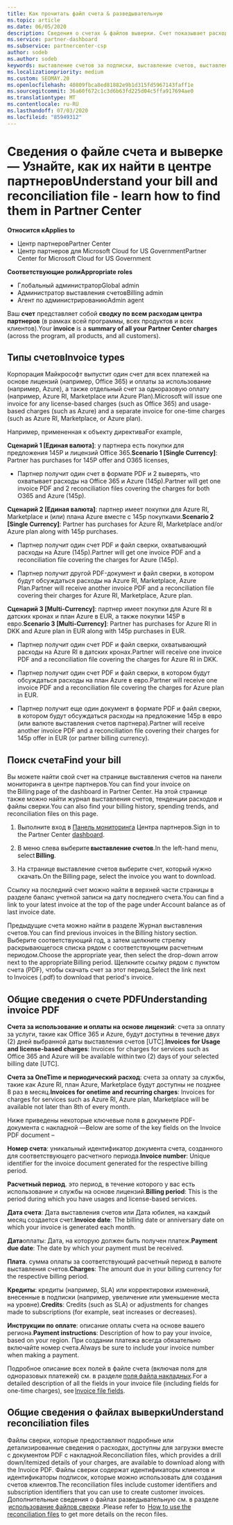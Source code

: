 ```yaml
---
title: Как прочитать файл счета & разведывательную
ms.topic: article
ms.date: 06/05/2020
description: Сведения о счетах & файлов выверки. Счет показывает расходы центра партнеров по программе, продуктам и клиентам за этот ежемесячный период.
ms.service: partner-dashboard
ms.subservice: partnercenter-csp
author: sodeb
ms.author: sodeb
keywords: выставление счетов за подписки, выставление счетов, выставления счетов в центре партнеров, просмотр счета, счет, счет центра партнеров, счет CSP, где мой счет?
ms.localizationpriority: medium
ms.custom: SEOMAY.20
ms.openlocfilehash: 40809fbca8ed81882e9b1d315fd5967143faff1e
ms.sourcegitcommit: 36a60f672c1c3d6b63fd225d04c5ffa917694ae0
ms.translationtype: MT
ms.contentlocale: ru-RU
ms.lasthandoff: 07/03/2020
ms.locfileid: "85949312"
---
```

# <a name="understand-your-bill-and-reconciliation-file---learn-how-to-find-them-in-partner-center"></a><span data-ttu-id="4a1da-105">Сведения о файле счета и выверке — Узнайте, как их найти в центре партнеров</span><span class="sxs-lookup"><span data-stu-id="4a1da-105">Understand your bill and reconciliation file - learn how to find them in Partner Center</span></span>

<span data-ttu-id="4a1da-106">**Относится к**</span><span class="sxs-lookup"><span data-stu-id="4a1da-106">**Applies to**</span></span>

- <span data-ttu-id="4a1da-107">Центр партнеров</span><span class="sxs-lookup"><span data-stu-id="4a1da-107">Partner Center</span></span>
- <span data-ttu-id="4a1da-108">Центр партнеров для Microsoft Cloud for US Government</span><span class="sxs-lookup"><span data-stu-id="4a1da-108">Partner Center for Microsoft Cloud for US Government</span></span>

<span data-ttu-id="4a1da-109">**Соответствующие роли**</span><span class="sxs-lookup"><span data-stu-id="4a1da-109">**Appropriate roles**</span></span>

- <span data-ttu-id="4a1da-110">Глобальный администратор</span><span class="sxs-lookup"><span data-stu-id="4a1da-110">Global admin</span></span>
- <span data-ttu-id="4a1da-111">Администратор выставления счетов</span><span class="sxs-lookup"><span data-stu-id="4a1da-111">Billing admin</span></span>
- <span data-ttu-id="4a1da-112">Агент по администрированию</span><span class="sxs-lookup"><span data-stu-id="4a1da-112">Admin agent</span></span>


<span data-ttu-id="4a1da-113">Ваш **счет** представляет собой **сводку по всем расходам центра партнеров** (в рамках всей программы, всех продуктов и всех клиентов).</span><span class="sxs-lookup"><span data-stu-id="4a1da-113">Your **invoice** is a **summary of all your Partner Center charges** (across the program, all products, and all customers).</span></span> 

## <a name="invoice-types"></a><span data-ttu-id="4a1da-114">Типы счетов</span><span class="sxs-lookup"><span data-stu-id="4a1da-114">Invoice types</span></span>

<span data-ttu-id="4a1da-115">Корпорация Майкрософт выпустит один счет для всех платежей на основе лицензий (например, Office 365) и оплаты за использование (например, Azure), а также отдельный счет за одноразовую оплату (например, Azure RI, Marketplace или Azure Plan).</span><span class="sxs-lookup"><span data-stu-id="4a1da-115">Microsoft will issue one invoice for any license-based charges (such as Office 365) and usage-based charges (such as Azure) and a separate invoice for one-time charges (such as Azure RI, Marketplace, or Azure plan).</span></span>

<span data-ttu-id="4a1da-116">Например, примененная к объекту директива</span><span class="sxs-lookup"><span data-stu-id="4a1da-116">For example,</span></span>  

<span data-ttu-id="4a1da-117">**Сценарий 1 [Единая валюта]**: у партнера есть покупки для предложения 145P и лицензий Office 365.</span><span class="sxs-lookup"><span data-stu-id="4a1da-117">**Scenario 1 [Single Currency]**: Partner has purchases for 145P offer and O365 licenses,</span></span>  

- <span data-ttu-id="4a1da-118">Партнер получит один счет в формате PDF и 2 выверять, что охватывает расходы на Office 365 и Azure (145p).</span><span class="sxs-lookup"><span data-stu-id="4a1da-118">Partner will get one invoice PDF and 2 reconciliation files covering the charges for both O365 and Azure (145p).</span></span>  

<span data-ttu-id="4a1da-119">**Сценарий 2 [Единая валюта]**: партнер имеет покупки для Azure RI, Marketplace и (или) плана Azure вместе с 145p покупками.</span><span class="sxs-lookup"><span data-stu-id="4a1da-119">**Scenario 2 [Single Currency]**: Partner has purchases for Azure RI, Marketplace and/or Azure plan along with 145p purchases.</span></span>

- <span data-ttu-id="4a1da-120">Партнер получит один счет PDF и файл сверки, охватывающий расходы на Azure (145p).</span><span class="sxs-lookup"><span data-stu-id="4a1da-120">Partner will get one invoice PDF and a reconciliation file covering the charges for Azure (145p).</span></span> 

- <span data-ttu-id="4a1da-121">Партнер получит другой PDF-документ и файл сверки, в котором будут обсуждаться расходы на Azure RI, Marketplace, Azure Plan.</span><span class="sxs-lookup"><span data-stu-id="4a1da-121">Partner will receive another invoice PDF and a reconciliation file covering their charges for Azure RI, Marketplace, Azure plan.</span></span> 

<span data-ttu-id="4a1da-122">**Сценарий 3 [Multi-Currency]**: партнер имеет покупки для Azure RI в датских кронах и план Azure в EUR, а также покупки 145P в евро.</span><span class="sxs-lookup"><span data-stu-id="4a1da-122">**Scenario 3 [Multi-Currency]**: Partner has purchases for Azure RI in DKK and Azure plan in EUR along with 145p purchases in EUR.</span></span>

- <span data-ttu-id="4a1da-123">Партнер получит один счет PDF и файл сверки, охватывающий расходы на Azure RI в датских кронах.</span><span class="sxs-lookup"><span data-stu-id="4a1da-123">Partner will receive one invoice PDF and a reconciliation file covering the charges for Azure RI in DKK.</span></span> 

- <span data-ttu-id="4a1da-124">Партнер получит один счет PDF и файл сверки, в котором будут обсуждаться расходы на план Azure в евро.</span><span class="sxs-lookup"><span data-stu-id="4a1da-124">Partner will receive one invoice PDF and a reconciliation file covering the charges for Azure plan in EUR.</span></span> 

- <span data-ttu-id="4a1da-125">Партнер получит еще один документ в формате PDF и файл сверки, в котором будут обсуждаться расходы на предложение 145p в евро (или валюте выставления счетов партнера).</span><span class="sxs-lookup"><span data-stu-id="4a1da-125">Partner will receive another invoice PDF and a reconciliation file covering their charges for 145p offer in EUR (or partner billing currency).</span></span> 

## <a name="find-your-bill"></a><span data-ttu-id="4a1da-126">Поиск счета</span><span class="sxs-lookup"><span data-stu-id="4a1da-126">Find your bill</span></span> 

<span data-ttu-id="4a1da-127">Вы можете найти свой счет на странице выставления счетов на панели мониторинга в центре партнеров.</span><span class="sxs-lookup"><span data-stu-id="4a1da-127">You can find your invoice on the Billing page of the dashboard in Partner Center.</span></span> <span data-ttu-id="4a1da-128">На этой странице также можно найти журнал выставления счетов, тенденции расходов и файлы сверки.</span><span class="sxs-lookup"><span data-stu-id="4a1da-128">You can also find your billing history, spending trends, and reconciliation files on this page.</span></span> 

1. <span data-ttu-id="4a1da-129">Выполните вход в [Панель мониторинга](https://partner.microsoft.com/dashboard/home) Центра партнеров.</span><span class="sxs-lookup"><span data-stu-id="4a1da-129">Sign in to the Partner Center [dashboard](https://partner.microsoft.com/dashboard/home).</span></span> 

2. <span data-ttu-id="4a1da-130">В меню слева выберите **выставление счетов**.</span><span class="sxs-lookup"><span data-stu-id="4a1da-130">In the left-hand menu, select **Billing**.</span></span> 

3. <span data-ttu-id="4a1da-131">На странице выставление счетов выберите счет, который нужно скачать.</span><span class="sxs-lookup"><span data-stu-id="4a1da-131">On the Billing page, select the invoice you want to download.</span></span> 

<span data-ttu-id="4a1da-132">Ссылку на последний счет можно найти в верхней части страницы в разделе баланс учетной записи на дату последнего счета.</span><span class="sxs-lookup"><span data-stu-id="4a1da-132">You can find a link to your latest invoice at the top of the page under Account balance as of last invoice date.</span></span> 

<span data-ttu-id="4a1da-133">Предыдущие счета можно найти в разделе Журнал выставления счетов.</span><span class="sxs-lookup"><span data-stu-id="4a1da-133">You can find previous invoices in the Billing history section.</span></span> <span data-ttu-id="4a1da-134">Выберите соответствующий год, а затем щелкните стрелку раскрывающегося списка рядом с соответствующим расчетным периодом.</span><span class="sxs-lookup"><span data-stu-id="4a1da-134">Choose the appropriate year, then select the drop-down arrow next to the appropriate Billing period.</span></span> <span data-ttu-id="4a1da-135">Щелкните ссылку рядом с пунктом счета (PDF), чтобы скачать счет за этот период.</span><span class="sxs-lookup"><span data-stu-id="4a1da-135">Select the link next to Invoices (.pdf) to download that period's invoice.</span></span> 

## <a name="understanding-invoice-pdf"></a><span data-ttu-id="4a1da-136">Общие сведения о счете PDF</span><span class="sxs-lookup"><span data-stu-id="4a1da-136">Understanding invoice PDF</span></span> 

<span data-ttu-id="4a1da-137">**Счета за использование и оплаты на основе лицензий**: счета за оплату за услуги, такие как Office 365 и Azure, будут доступны в течение двух (2) дней выбранной даты выставления счетов [UTC].</span><span class="sxs-lookup"><span data-stu-id="4a1da-137">**Invoices for Usage and license-based charges**: Invoices for charges for services such as Office 365 and Azure will be available within two (2) days of your selected billing date [UTC].</span></span>  

<span data-ttu-id="4a1da-138">**Счета за OneTime и периодический расход**: счета за оплату за службы, такие как Azure RI, план Azure, Marketplace будут доступны не позднее 8 раз в месяц.</span><span class="sxs-lookup"><span data-stu-id="4a1da-138">**Invoices for onetime and recurring charges**: Invoices for charges for services such as Azure RI, Azure plan, Marketplace will be available not later than 8th of every month.</span></span>  

<span data-ttu-id="4a1da-139">Ниже приведены некоторые ключевые поля в документе PDF-документа с накладной —</span><span class="sxs-lookup"><span data-stu-id="4a1da-139">Below are some of the key fields on the Invoice PDF document –</span></span>

<span data-ttu-id="4a1da-140">**Номер счета**: уникальный идентификатор документа счета, созданного для соответствующего расчетного периода.</span><span class="sxs-lookup"><span data-stu-id="4a1da-140">**Invoice number**: Unique identifier for the invoice document generated for the respective billing period.</span></span> 

<span data-ttu-id="4a1da-141">**Расчетный период**. это период, в течение которого у вас есть использование и службы на основе лицензий.</span><span class="sxs-lookup"><span data-stu-id="4a1da-141">**Billing period**: This is the period during which you have usages and license-based services.</span></span> 

<span data-ttu-id="4a1da-142">**Дата счета**: Дата выставления счетов или Дата юбилея, на каждый месяц создается счет.</span><span class="sxs-lookup"><span data-stu-id="4a1da-142">**Invoice date**: The billing date or anniversary date on which your invoice is generated each month.</span></span> 

<span data-ttu-id="4a1da-143">**Дата**оплаты: Дата, на которую должен быть получен платеж.</span><span class="sxs-lookup"><span data-stu-id="4a1da-143">**Payment due date**: The date by which your payment must be received.</span></span> 

<span data-ttu-id="4a1da-144">**Плата**. сумма оплаты за соответствующий расчетный период в валюте выставления счетов.</span><span class="sxs-lookup"><span data-stu-id="4a1da-144">**Charges**: The amount due in your billing currency for the respective billing period.</span></span> 

<span data-ttu-id="4a1da-145">**Кредиты**: кредиты (например, SLA) или корректировки изменений, внесенные в подписки (например, увеличение или уменьшение места на уровне).</span><span class="sxs-lookup"><span data-stu-id="4a1da-145">**Credits**: Credits (such as SLA) or adjustments for changes made to subscriptions (for example, seat increases or decreases).</span></span> 

<span data-ttu-id="4a1da-146">**Инструкции по оплате**: описание оплаты счета на основе вашего региона.</span><span class="sxs-lookup"><span data-stu-id="4a1da-146">**Payment instructions**: Description of how to pay your invoice, based on your region.</span></span> <span data-ttu-id="4a1da-147">При создании платежа всегда обязательно включайте номер счета.</span><span class="sxs-lookup"><span data-stu-id="4a1da-147">Always be sure to include your invoice number when making a payment.</span></span> 

<span data-ttu-id="4a1da-148">Подробное описание всех полей в файле счета (включая поля для одноразовых платежей) см. в разделе [поля файла накладных](invoice-file.md).</span><span class="sxs-lookup"><span data-stu-id="4a1da-148">For a detailed description of all the fields in your invoice file (including fields for one-time charges), see [Invoice file fields](invoice-file.md).</span></span> 

## <a name="understand-reconciliation-files"></a><span data-ttu-id="4a1da-149">Общие сведения о файлах выверки</span><span class="sxs-lookup"><span data-stu-id="4a1da-149">Understand reconciliation files</span></span>

 <span data-ttu-id="4a1da-150">Файлы сверки, которые предоставляют подробные или детализированные сведения о расходах, доступны для загрузки вместе с документом PDF с накладной.</span><span class="sxs-lookup"><span data-stu-id="4a1da-150">Reconciliation files, which provides a drill down/itemized details of your charges, are available to download along with the Invoice PDF.</span></span> <span data-ttu-id="4a1da-151">Файлы сверки содержат идентификаторы клиентов и идентификаторы подписок, которые можно использовать для создания счетов клиентов.</span><span class="sxs-lookup"><span data-stu-id="4a1da-151">The reconciliation files include customer identifiers and subscription identifiers that you can use to create customer invoices.</span></span> <span data-ttu-id="4a1da-152">Дополнительные сведения о файлах разведывательную см. в разделе  [использование файлов сверки](use-the-reconciliation-files.md) .</span><span class="sxs-lookup"><span data-stu-id="4a1da-152">Please refer to  [How to use the reconciliation files](use-the-reconciliation-files.md) to get more details on the recon files.</span></span> 
